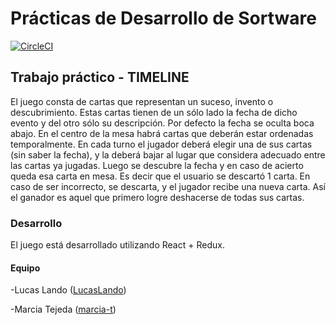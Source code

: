 # Prácticas de Desarrollo de Sortware

[![CircleCI](https://circleci.com/gh/pds-2018s1/timeline.svg?style=svg)](https://circleci.com/gh/pds-2018s1/timeline)

## Trabajo práctico - TIMELINE
El juego consta de cartas que representan un suceso, invento o descubrimiento. Estas cartas tienen de un sólo lado la fecha de dicho evento y del otro sólo su descripción. Por defecto la fecha se oculta boca abajo.
En el centro de la mesa habrá cartas que deberán estar ordenadas temporalmente. En cada turno el jugador deberá elegir una de sus cartas (sin saber la fecha), y la deberá bajar al lugar que considera adecuado entre las cartas ya jugadas.
Luego se descubre la fecha y en caso de acierto queda esa carta en mesa. Es decir que el usuario se descartó 1 carta. En caso de ser incorrecto, se descarta, y el jugador recibe una nueva carta.
Así el ganador es aquel que primero logre deshacerse de todas sus cartas.

### Desarrollo
El juego está desarrollado utilizando React + Redux.


#### Equipo
-Lucas Lando ([LucasLando](https://github.com/LucasLando))

-Marcia Tejeda ([marcia-t](https://github.com/marcia-t))


